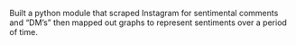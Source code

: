Built a python module that scraped Instagram for sentimental comments and “DM’s” then mapped out graphs to
represent sentiments over a period of time.
